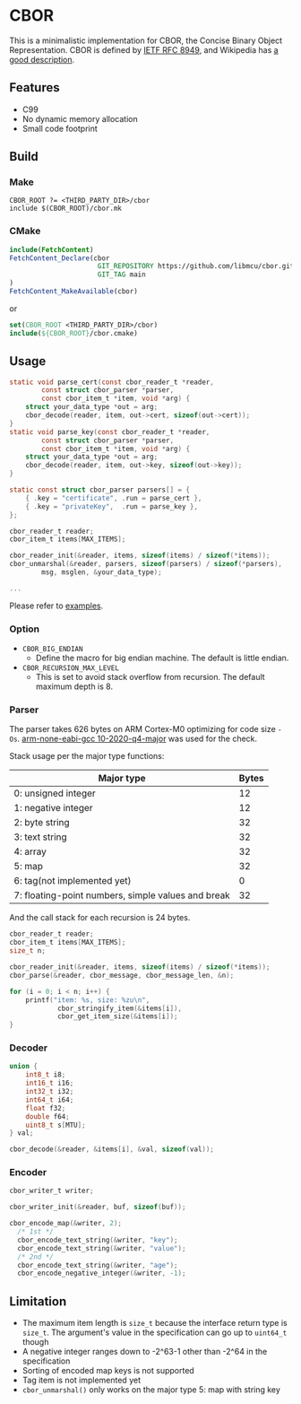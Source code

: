 # CBOR
This is a minimalistic implementation for CBOR, the Concise Binary Object
Representation. CBOR is defined by
[IETF RFC 8949](https://datatracker.ietf.org/doc/html/rfc8949), and
Wikipedia has [a good description](https://en.wikipedia.org/wiki/CBOR).

## Features

* C99
* No dynamic memory allocation
* Small code footprint

## Build
### Make

```make
CBOR_ROOT ?= <THIRD_PARTY_DIR>/cbor
include $(CBOR_ROOT)/cbor.mk
```

### CMake

```cmake
include(FetchContent)
FetchContent_Declare(cbor
                      GIT_REPOSITORY https://github.com/libmcu/cbor.git
                      GIT_TAG main
)
FetchContent_MakeAvailable(cbor)
```

or

```cmake
set(CBOR_ROOT <THIRD_PARTY_DIR>/cbor)
include(${CBOR_ROOT}/cbor.cmake)
```

## Usage

```c
static void parse_cert(const cbor_reader_t *reader,
		const struct cbor_parser *parser,
		const cbor_item_t *item, void *arg) {
	struct your_data_type *out = arg;
	cbor_decode(reader, item, out->cert, sizeof(out->cert));
}
static void parse_key(const cbor_reader_t *reader,
		const struct cbor_parser *parser,
		const cbor_item_t *item, void *arg) {
	struct your_data_type *out = arg;
	cbor_decode(reader, item, out->key, sizeof(out->key));
}

static const struct cbor_parser parsers[] = {
	{ .key = "certificate", .run = parse_cert },
	{ .key = "privateKey",  .run = parse_key },
};

cbor_reader_t reader;
cbor_item_t items[MAX_ITEMS];

cbor_reader_init(&reader, items, sizeof(items) / sizeof(*items));
cbor_unmarshal(&reader, parsers, sizeof(parsers) / sizeof(*parsers),
		msg, msglen, &your_data_type);

...
```

Please refer to [examples](examples).

### Option

* `CBOR_BIG_ENDIAN`
  - Define the macro for big endian machine. The default is little endian.
* `CBOR_RECURSION_MAX_LEVEL`
  - This is set to avoid stack overflow from recursion. The default maximum
    depth is 8.

### Parser

The parser takes 626 bytes on ARM Cortex-M0 optimizing for code size `-Os`.
[arm-none-eabi-gcc
10-2020-q4-major](https://developer.arm.com/-/media/Files/downloads/gnu-rm/10-2020q4/gcc-arm-none-eabi-10-2020-q4-major-src.tar.bz2?revision=8f69a18b-dbe3-45ec-b896-3ba56844938d&hash=946C702B1C99A84CD0C441357D578E80B2A56EF9)
was used for the check.

Stack usage per the major type functions:

| Major type                                         | Bytes |
| -------------------------------------------------- | ----- |
| 0: unsigned integer                                | 12    |
| 1: negative integer                                | 12    |
| 2: byte string                                     | 32    |
| 3: text string                                     | 32    |
| 4: array                                           | 32    |
| 5: map                                             | 32    |
| 6: tag(not implemented yet)                        | 0     |
| 7: floating-point numbers, simple values and break | 32    |

And the call stack for each recursion is 24 bytes.

```c
cbor_reader_t reader;
cbor_item_t items[MAX_ITEMS];
size_t n;

cbor_reader_init(&reader, items, sizeof(items) / sizeof(*items));
cbor_parse(&reader, cbor_message, cbor_message_len, &n);

for (i = 0; i < n; i++) {
	printf("item: %s, size: %zu\n",
			cbor_stringify_item(&items[i]),
			cbor_get_item_size(&items[i]);
}
```

### Decoder

```c
union {
	int8_t i8;
	int16_t i16;
	int32_t i32;
	int64_t i64;
	float f32;
	double f64;
	uint8_t s[MTU];
} val;

cbor_decode(&reader, &items[i], &val, sizeof(val));
```

### Encoder

```c
cbor_writer_t writer;

cbor_writer_init(&reader, buf, sizeof(buf));

cbor_encode_map(&writer, 2);
  /* 1st */
  cbor_encode_text_string(&writer, "key");
  cbor_encode_text_string(&writer, "value");
  /* 2nd */
  cbor_encode_text_string(&writer, "age");
  cbor_encode_negative_integer(&writer, -1);
```

## Limitation

* The maximum item length is `size_t` because the interface return type is `size_t`. The argument's value in the specification can go up to `uint64_t` though
* A negative integer ranges down to -2^63-1 other than -2^64 in the specification
* Sorting of encoded map keys is not supported
* Tag item is not implemented yet
* `cbor_unmarshal()` only works on the major type 5: map with string key
